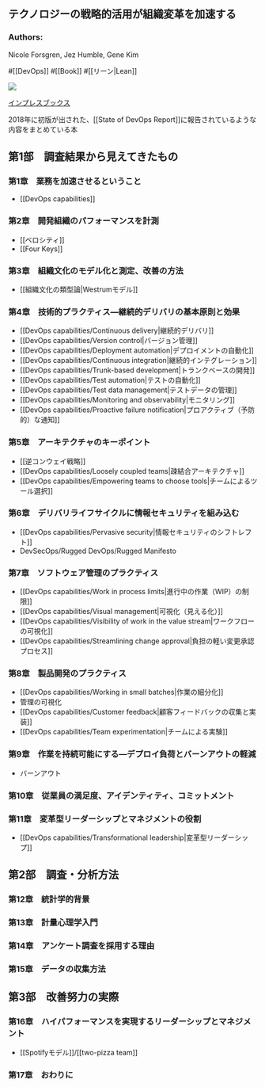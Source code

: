 ## テクノロジーの戦略的活用が組織変革を加速する

### Authors:
Nicole Forsgren, Jez Humble, Gene Kim

#[[DevOps]] #[[Book]] #[[リーン|Lean]]

![](https://img.ips.co.jp/ij/18/1118101029/1118101029-520x.jpg)

[インプレスブックス](https://book.impress.co.jp/books/1118101029)

2018年に初版が出された、[[State of DevOps Report]]に報告されているような内容をまとめている本

## 第1部　調査結果から見えてきたもの
### 第1章　業務を加速させるということ
- [[DevOps capabilities]]
### 第2章　開発組織のパフォーマンスを計測
- [[ベロシティ]]
- [[Four Keys]]
### 第3章　組織文化のモデル化と測定、改善の方法
- [[組織文化の類型論|Westrumモデル]]
### 第4章　技術的プラクティス―継続的デリバリの基本原則と効果
- [[DevOps capabilities/Continuous delivery|継続的デリバリ]]
- [[DevOps capabilities/Version control|バージョン管理]]
- [[DevOps capabilities/Deployment automation|デプロイメントの自動化]] 
- [[DevOps capabilities/Continuous integration|継続的インテグレーション]]
- [[DevOps capabilities/Trunk-based development|トランクベースの開発]]
- [[DevOps capabilities/Test automation|テストの自動化]]
- [[DevOps capabilities/Test data management|テストデータの管理]]
- [[DevOps capabilities/Monitoring and observability|モニタリング]]
- [[DevOps capabilities/Proactive failure notification|プロアクティブ（予防的）な通知]]
### 第5章　アーキテクチャのキーポイント
- [[逆コンウェイ戦略]]
- [[DevOps capabilities/Loosely coupled teams|疎結合アーキテクチャ]]
- [[DevOps capabilities/Empowering teams to choose tools|チームによるツール選択]]
### 第6章　デリバリライフサイクルに情報セキュリティを組み込む
- [[DevOps capabilities/Pervasive security|情報セキュリティのシフトレフト]]
- DevSecOps/Rugged DevOps/Rugged Manifesto
### 第7章　ソフトウェア管理のプラクティス
- [[DevOps capabilities/Work in process limits|進行中の作業（WIP）の制限]]
- [[DevOps capabilities/Visual management|可視化（見える化）]]
- [[DevOps capabilities/Visibility of work in the value stream|ワークフローの可視化]]
- [[DevOps capabilities/Streamlining change approval|負担の軽い変更承認プロセス]]
### 第8章　製品開発のプラクティス
- [[DevOps capabilities/Working in small batches|作業の細分化]]
- 管理の可視化
- [[DevOps capabilities/Customer feedback|顧客フィードバックの収集と実装]]
- [[DevOps capabilities/Team experimentation|チームによる実験]]
### 第9章　作業を持続可能にする―デプロイ負荷とバーンアウトの軽減
- バーンアウト
### 第10章　従業員の満足度、アイデンティティ、コミットメント
### 第11章　変革型リーダーシップとマネジメントの役割
- [[DevOps capabilities/Transformational leadership|変革型リーダーシップ]]

## 第2部　調査・分析方法
### 第12章　統計学的背景
### 第13章　計量心理学入門
### 第14章　アンケート調査を採用する理由
### 第15章　データの収集方法

## 第3部　改善努力の実際
### 第16章　ハイパフォーマンスを実現するリーダーシップとマネジメント
- [[Spotifyモデル]]/[[two-pizza team]]
### 第17章　おわりに